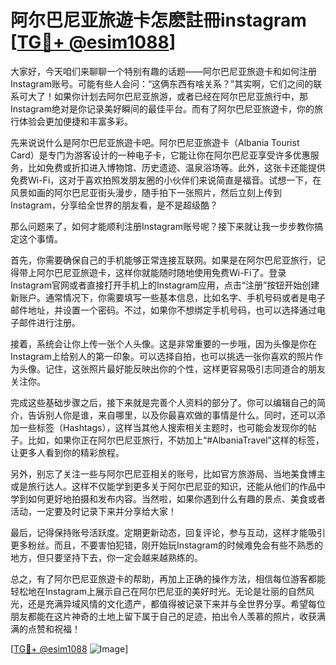 # 阿尔巴尼亚旅遊卡怎麽註冊instagram [[TG💪+ @esim1088](https://t.me/s/esim1088)]

大家好，今天咱们来聊聊一个特别有趣的话题——阿尔巴尼亚旅遊卡和如何注册Instagram账号。可能有些人会问：“这俩东西有啥关系？”其实啊，它们之间的联系可大了！如果你计划去阿尔巴尼亚旅游，或者已经在阿尔巴尼亚旅行中，那Instagram绝对是你记录美好瞬间的最佳平台。而有了阿尔巴尼亚旅遊卡，你的旅行体验会更加便捷和丰富多彩。

先来说说什么是阿尔巴尼亚旅遊卡吧。阿尔巴尼亚旅遊卡（Albania Tourist Card）是专门为游客设计的一种电子卡，它能让你在阿尔巴尼亚享受许多优惠服务，比如免费或折扣进入博物馆、历史遗迹、温泉浴场等。此外，这张卡还能提供免费Wi-Fi，这对于喜欢拍照发朋友圈的小伙伴们来说简直是福音。试想一下，在风景如画的阿尔巴尼亚街头漫步，随手拍下一张照片，然后立刻上传到Instagram，分享给全世界的朋友看，是不是超级酷？

那么问题来了，如何才能顺利注册Instagram账号呢？接下来就让我一步步教你搞定这个事情。

首先，你需要确保自己的手机能够正常连接互联网。如果是在阿尔巴尼亚旅行，记得带上阿尔巴尼亚旅遊卡，这样你就能随时随地使用免费Wi-Fi了。登录Instagram官网或者直接打开手机上的Instagram应用，点击“注册”按钮开始创建新账户。通常情况下，你需要填写一些基本信息，比如名字、手机号码或者是电子邮件地址，并设置一个密码。不过，如果你不想绑定手机号码，也可以选择通过电子邮件进行注册。

接着，系统会让你上传一张个人头像。这是非常重要的一步哦，因为头像是你在Instagram上给别人的第一印象。可以选择自拍，也可以挑选一张你喜欢的照片作为头像。记住，这张照片最好能反映出你的个性，这样更容易吸引志同道合的朋友关注你。

完成这些基础步骤之后，接下来就是完善个人资料的部分了。你可以编辑自己的简介，告诉别人你是谁，来自哪里，以及你最喜欢做的事情是什么。同时，还可以添加一些标签（Hashtags），这样当其他人搜索相关主题时，也可能会发现你的帖子。比如，如果你正在阿尔巴尼亚旅行，不妨加上“#AlbaniaTravel”这样的标签，让更多人看到你的精彩旅程。

另外，别忘了关注一些与阿尔巴尼亚相关的账号，比如官方旅游局、当地美食博主或是旅行达人。这样不仅能学到更多关于阿尔巴尼亚的知识，还能从他们的作品中学到如何更好地拍摄和发布内容。当然啦，如果你遇到什么有趣的景点、美食或者活动，一定要及时记录下来并分享给大家！

最后，记得保持账号活跃度。定期更新动态，回复评论，参与互动，这样才能吸引更多粉丝。而且，不要害怕犯错，刚开始玩Instagram的时候难免会有些不熟悉的地方，但只要坚持下去，你一定会越来越熟练的。

总之，有了阿尔巴尼亚旅遊卡的帮助，再加上正确的操作方法，相信每位游客都能轻松地在Instagram上展示自己在阿尔巴尼亚的美好时光。无论是壮丽的自然风光，还是充满异域风情的文化遗产，都值得被记录下来并与全世界分享。希望每位朋友都能在这片神奇的土地上留下属于自己的足迹，拍出令人羡慕的照片，收获满满的点赞和祝福！

[[TG💪+ @esim1088](https://t.me/s/esim1088) ![Image](https://i.postimg.cc/4NQfJmqS/Snipaste-2025-05-13-00-14-12.png)]